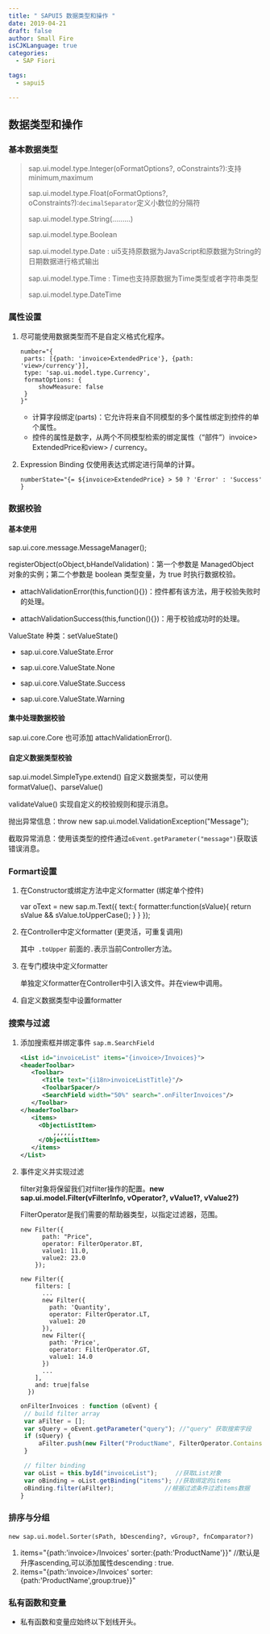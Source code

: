 ```yaml
---
title: " SAPUI5 数据类型和操作 "
date: 2019-04-21
draft: false
author: Small Fire
isCJKLanguage: true
categories: 
  - SAP Fiori

tags: 
  - sapui5

---
```


## 数据类型和操作

### 基本数据类型

> sap.ui.model.type.Integer(oFormatOptions?, oConstraints?):支持minimum,maximum
>
> sap.ui.model.type.Float(oFormatOptions?, oConstraints?):`decimalSeparator`定义小数位的分隔符
>
> sap.ui.model.type.String(.........)
>
> sap.ui.model.type.Boolean
>
> sap.ui.model.type.Date : ui5支持原数据为JavaScript和原数据为String的日期数据进行格式输出
>
> sap.ui.model.type.Time : Time也支持原数据为Time类型或者字符串类型
>
> sap.ui.model.type.DateTime

### 属性设置

1. 尽可能使用数据类型而不是自定义格式化程序。

   ```JS
   number="{
   	parts: [{path: 'invoice>ExtendedPrice'}, {path: 'view>/currency'}],
   	type: 'sap.ui.model.type.Currency',
   	formatOptions: {
   		showMeasure: false
   	}
   }"
   ```

   - 计算字段绑定(parts)：它允许将来自不同模型的多个属性绑定到控件的单个属性。
   - 控件的属性是数字，从两个不同模型检索的绑定属性（“部件”）invoice> ExtendedPrice和view> / currency。

2. Expression Binding 仅使用表达式绑定进行简单的计算。

   `numberState="{= ${invoice>ExtendedPrice} > 50 ? 'Error' : 'Success' }`

### 数据校验

#### 基本使用

sap.ui.core.message.MessageManager();

registerObject(oObject,bHandelValidation)：第一个参数是 ManagedObject 对象的实例；第二个参数是 boolean 类型变量，为 true 时执行数据校验。

- attachValidationError(this,function(){})：控件都有该方法，用于校验失败时的处理。


- attachValidationSuccess(this,function(){})：用于校验成功时的处理。


ValueState 种类：setValueState()

- sap.ui.core.ValueState.Error


- sap.ui.core.ValueState.None


- sap.ui.core.ValueState.Success


- sap.ui.core.ValueState.Warning	

#### 集中处理数据校验

sap.ui.core.Core 也可添加 attachValidationError().

#### 自定义数据类型校验

sap.ui.model.SimpleType.extend() 自定义数据类型，可以使用 formatValue()、parseValue()

validateValue() 实现自定义的校验规则和提示消息。

抛出异常信息：throw new sap.ui.model.ValidationException("Message");

截取异常消息：使用该类型的控件通过`oEvent.getParameter("message")`获取该错误消息。

### Formart设置

1. 在Constructor或绑定方法中定义formatter (绑定单个控件)

   var oText = new sap.m.Text({
   		text:{ formatter:function(sValue){
   						return sValue && sValue.toUpperCase();
   				}
   		}
     });

2. 在Controller中定义formatter (更灵活，可重复调用)

   <Text text="{path: '/productname', formatter: '.toUpper'}"/>

   其中` .toUpper` 前面的`.`表示当前Controller方法。

3. 在专门模块中定义formatter

   单独定义formatter在Controller中引入该文件。并在view中调用。

4. 自定义数据类型中设置formatter

### 搜索与过滤

1. 添加搜索框并绑定事件 `sap.m.SearchField`

   ```xml
   <List id="invoiceList" items="{invoice>/Invoices}">
   <headerToolbar>
      <Toolbar>
         <Title text="{i18n>invoiceListTitle}"/>
         <ToolbarSpacer/>
         <SearchField width="50%" search=".onFilterInvoices"/>
      </Toolbar>
   </headerToolbar>
      <items>
      	<ObjectListItem>
        	,,,,,,
        </ObjectListItem> 
      </items>
   </List>
   ```

2. 事件定义并实现过滤

   filter对象将保留我们对filter操作的配置。**new sap.ui.model.Filter(vFilterInfo, vOperator?, vValue1?, vValue2?)**

   FilterOperator是我们需要的帮助器类型，以指定过滤器，范围。

   ```JS
   new Filter({
         path: "Price",
         operator: FilterOperator.BT,
         value1: 11.0,
         value2: 23.0
       });
       
   new Filter({
       filters: [
         ...
         new Filter({
           path: 'Quantity',
           operator: FilterOperator.LT,
           value1: 20
         }),
         new Filter({
           path: 'Price',
           operator: FilterOperator.GT,
           value1: 14.0
         })
         ...
       ],
       and: true|false
     })
   ```

   

   ```js
   onFilterInvoices : function (oEvent) {
   	// build filter array
   	var aFilter = [];
   	var sQuery = oEvent.getParameter("query"); //"query" 获取搜索字段
   	if (sQuery) {
   		aFilter.push(new Filter("ProductName", FilterOperator.Contains, sQuery)); //添加过滤条件
   	}
   
   	// filter binding
   	var oList = this.byId("invoiceList");     //获取List对象
   	var oBinding = oList.getBinding("items"); //获取绑定的items
   	oBinding.filter(aFilter);			   //根据过滤条件过滤items数据
   }
   ```

### 排序与分组

​		`new sap.ui.model.Sorter(sPath, bDescending?, vGroup?, fnComparator?)`

1. items="{path:'invoice>/Invoices' sorter:{path:'ProductName'}}"  //默认是升序ascending,可以添加属性descending : true.
2. items="{path:'invoice>/Invoices' sorter:{path:'ProductName',group:true}}"

### 私有函数和变量

- 私有函数和变量应始终以下划线开头。
